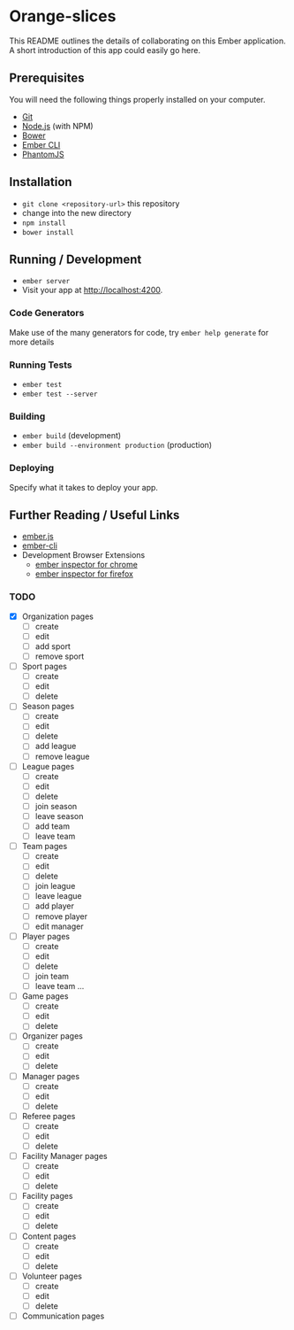 # Orange-slices

This README outlines the details of collaborating on this Ember application.
A short introduction of this app could easily go here.

## Prerequisites

You will need the following things properly installed on your computer.

* [Git](http://git-scm.com/)
* [Node.js](http://nodejs.org/) (with NPM)
* [Bower](http://bower.io/)
* [Ember CLI](http://www.ember-cli.com/)
* [PhantomJS](http://phantomjs.org/)

## Installation

* `git clone <repository-url>` this repository
* change into the new directory
* `npm install`
* `bower install`

## Running / Development

* `ember server`
* Visit your app at [http://localhost:4200](http://localhost:4200).

### Code Generators

Make use of the many generators for code, try `ember help generate` for more details

### Running Tests

* `ember test`
* `ember test --server`

### Building

* `ember build` (development)
* `ember build --environment production` (production)

### Deploying

Specify what it takes to deploy your app.

## Further Reading / Useful Links

* [ember.js](http://emberjs.com/)
* [ember-cli](http://www.ember-cli.com/)
* Development Browser Extensions
  * [ember inspector for chrome](https://chrome.google.com/webstore/detail/ember-inspector/bmdblncegkenkacieihfhpjfppoconhi)
  * [ember inspector for firefox](https://addons.mozilla.org/en-US/firefox/addon/ember-inspector/)

### TODO

- [x] Organization pages
  - [ ] create
  - [ ] edit
  - [ ] add sport
  - [ ] remove sport
- [ ] Sport pages
  - [ ] create
  - [ ] edit
  - [ ] delete
- [ ] Season pages
  - [ ] create
  - [ ] edit
  - [ ] delete
  - [ ] add league
  - [ ] remove league
- [ ] League pages
  - [ ] create
  - [ ] edit
  - [ ] delete
  - [ ] join season
  - [ ] leave season
  - [ ] add team
  - [ ] leave team
- [ ] Team pages
  - [ ] create
  - [ ] edit
  - [ ] delete
  - [ ] join league
  - [ ] leave league
  - [ ] add player
  - [ ] remove player
  - [ ] edit manager
- [ ] Player pages
  - [ ] create
  - [ ] edit
  - [ ] delete
  - [ ] join team
  - [ ] leave team
  ...
- [ ] Game pages
  - [ ] create
  - [ ] edit
  - [ ] delete
- [ ] Organizer pages
  - [ ] create
  - [ ] edit
  - [ ] delete
- [ ] Manager pages
  - [ ] create
  - [ ] edit
  - [ ] delete
- [ ] Referee pages
  - [ ] create
  - [ ] edit
  - [ ] delete
- [ ] Facility Manager pages
  - [ ] create
  - [ ] edit
  - [ ] delete
- [ ] Facility pages
  - [ ] create
  - [ ] edit
  - [ ] delete
- [ ] Content pages
  - [ ] create
  - [ ] edit
  - [ ] delete
- [ ] Volunteer pages
  - [ ] create
  - [ ] edit
  - [ ] delete
- [ ] Communication pages
